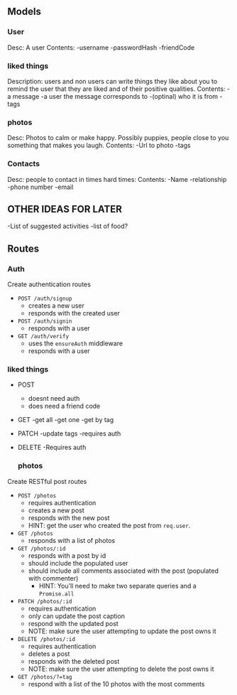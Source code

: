 ## Models
### User
Desc: A user
Contents:
-username
-passwordHash
-friendCode

### liked things
Description: users and non users can write things they like about you to remind the user that they are liked and of their positive qualities.
Contents:
-a message
-a user the message corresponds to
-(optinal) who it is from
-tags

### photos
Desc: Photos to calm or make happy. Possibly puppies, people close to you something that makes you laugh.
Contents:
-Url to photo
-tags

### Contacts
Desc: people to contact in times hard times:
Contents:
-Name
-relationship
-phone number
-email

## OTHER IDEAS FOR LATER
-List of suggested activities
-list of food?

## Routes
### Auth
Create authentication routes
* `POST /auth/signup`
  * creates a new user
  * responds with the created user
* `POST /auth/signin`
  * responds with a user
* `GET /auth/verify`
  * uses the `ensureAuth` middleware
  * responds with a user

### liked things
* POST
  - doesnt need auth
  - does need a friend code 

* GET
  -get all
  -get one
  -get by tag

* PATCH
  -update tags
  -requires auth

* DELETE
  -Requires auth


  ### photos
Create RESTful post routes
* `POST /photos`
  * requires authentication
  * creates a new post
  * responds with the new post
  * HINT: get the user who created the post from `req.user`.
* `GET /photos`
  * responds with a list of photos
* `GET /photos/:id`
  * responds with a post by id
  * should include the populated user
  * should include all comments associated with the post (populated with commenter)
    * HINT: You'll need to make two separate queries and a `Promise.all`
* `PATCH /photos/:id`
  * requires authentication
  * only can update the post caption
  * respond with the updated post
  * NOTE: make sure the user attempting to update the post owns it
* `DELETE /photos/:id`
  * requires authentication
  * deletes a post
  * responds with the deleted post
  * NOTE: make sure the user attempting to delete the post owns it
* `GET /photos/?=tag`
  * respond with a list of the 10 photos with the most comments